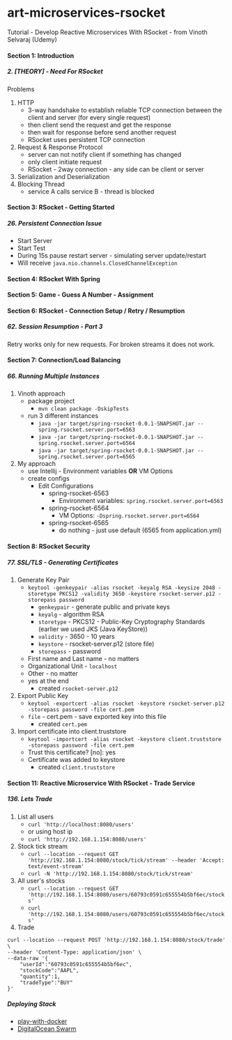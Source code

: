 # art-microservices-rsocket
Tutorial - Develop Reactive Microservices With RSocket - from Vinoth Selvaraj (Udemy)

####  Section 1: Introduction

#####  2. [THEORY] - Need For RSocket

Problems
1.  HTTP
    -  3-way handshake to establish reliable TCP connection between the client and server (for every single request)
    -  then client send the request and get the response
    -  then wait for response before send another request
    -  RSocket uses persistent TCP connection 
2.  Request & Response Protocol
    -  server can not notify client if something has changed
    -  only client initiate request
    -  RSocket - 2way connection - any side can be client or server
3.  Serialization and Deserialization
4.  Blocking Thread
    -  service A calls service B - thread is blocked 

####  Section 3: RSocket - Getting Started

#####  26. Persistent Connection Issue

-  Start Server
-  Start Test
-  During 15s pause restart server - simulating server update/restart
-  Will receive `java.nio.channels.ClosedChannelException`

####  Section 4: RSocket With Spring

####  Section 5: Game - Guess A Number - Assignment
      
####  Section 6: RSocket - Connection Setup / Retry / Resumption

#####  62. Session Resumption - Part 3

Retry works only for new requests. For broken streams it does not work.

####  Section 7: Connection/Load Balancing

#####  66. Running Multiple Instances

1.  Vinoth approach
    -  package project
        -  `mvn clean package -DskipTests`
    -  run 3 different instances
        -  `java -jar target/spring-rsocket-0.0.1-SNAPSHOT.jar --spring.rsocket.server.port=6563`
        -  `java -jar target/spring-rsocket-0.0.1-SNAPSHOT.jar --spring.rsocket.server.port=6564`
        -  `java -jar target/spring-rsocket-0.0.1-SNAPSHOT.jar --spring.rsocket.server.port=6565`
2.  My approach
    -  use Intellij - Environment variables **OR** VM Options
    -  create configs
        -  Edit Configurations
            -  spring-rsocket-6563
                -  Environment variables: `spring.rsocket.server.port=6563`
            -  spring-rsocket-6564
                -  VM Options: `-Dspring.rsocket.server.port=6564`
            -  spring-rsocket-6565
                -  do nothing - just use default (6565 from application.yml)
            
####  Section 8: RSocket Security

#####  77. SSL/TLS - Generating Certificates

1.  Generate Key Pair
    -  `keytool -genkeypair -alias rsocket -keyalg RSA -keysize 2048 -storetype PKCS12 -validity 3650 -keystore rsocket-server.p12 -storepass password`
        -  `genkeypair` - generate public and private keys
        -  `keyalg` - algorithm RSA
        -  `storetype` - PKCS12 - Public-Key Cryptography Standards (earlier we used JKS (Java KeyStore))
        -  `validity` - 3650 - 10 years
        -  `keystore` - rsocket-server.p12 (store file)
        -  `storepass` - password
    -  First name and Last name - no matters
    -  Organizational Unit - `localhost`
    -  Other - no matter
    -  yes at the end
        -  created `rsocket-server.p12`
2.  Export Public Key
    -  `keytool -exportcert -alias rsocket -keystore rsocket-server.p12 -storepass password -file cert.pem`
    -  `file` - cert.pem - save exported key into this file
        -  created `cert.pem`
3.  Import certificate into client.truststore
    -  `keytool -importcert -alias rsocket -keystore client.truststore -storepass password -file cert.pem`
    -  Trust this certificate? [no]:  yes
    -  Certificate was added to keystore
        -  created `client.truststore`
        
####  Section 11: Reactive Microservice With RSocket - Trade Service

#####  136. Lets Trade

1.  List all users        
    -  `curl 'http://localhost:8080/users'`
    -  or using host ip        
    -  `curl 'http://192.168.1.154:8080/users'`        
2.  Stock tick stream
    -  `curl --location --request GET 'http://192.168.1.154:8080/stock/tick/stream' --header 'Accept: text/event-stream'`
    -  `curl -N 'http://192.168.1.154:8080/stock/tick/stream'`
3.  All user's stocks
    -  `curl --location --request GET 'http://192.168.1.154:8080/users/60793c0591c655554b5bf6ec/stocks'`    
    -  `curl 'http://192.168.1.154:8080/users/60793c0591c655554b5bf6ec/stocks'`    
4.  Trade

```shell script
curl --location --request POST 'http://192.168.1.154:8080/stock/trade' \
--header 'Content-Type: application/json' \
--data-raw '{
    "userId":"60793c0591c655554b5bf6ec",
    "stockCode":"AAPL",
    "quantity":1,
    "tradeType":"BUY"
}'
```

#####  Deploying Stack

-  [play-with-docker](stock-app/deploy-stock-app/stack/play-with-docker.md)
-  [DigitalOcean Swarm](stock-app/deploy-stock-app/stack/digitalocean-swarm.md)


















































        
        
        
        
        
        
        
        
              